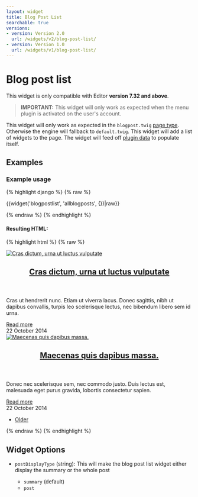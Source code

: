 ```yaml
---
layout: widget
title: Blog Post List
searchable: true
versions:
- version: Version 2.0
  url: /widgets/v2/blog-post-list/
- version: Version 1.0
  url: /widgets/v1/blog-post-list/
---
```


# Blog post list

This widget is only compatible with Editor **version 7.32 and above**.

> **IMPORTANT:** This widget will only work as expected when the menu plugin is activated on the user's account.

This widget will only work as expected in the ```blogpost.twig``` [page type](/templating/page-types/). Otherwise the engine will fallback to ```default.twig```. This widget will add a list of widgets to the page. The widget will feed off [plugin data](/data/) to populate itself.

## Examples

### Example usage

{% highlight django %}
{% raw %}

  {{widget('blogpostlist', 'allblogposts', {})|raw}}

{% endraw %}
{% endhighlight %}

#### Resulting HTML:

{% highlight html %}
{% raw %}

<div id="page-zones__main-widgets__blogpostlistWidget" data-name="blogpostlist" class="widget  widget--zone-widget">
  <div class="bk-blogpostlist  blogpostlist  widget__blogpostlist">
    <div class="post-items  blogpostlist__post-items">
      <article class="post-article  blogpostlist__post-article">
        <div class="post-image  blogpostlist__post-image">
          <a class="image-link  blogpostlist__image-link" href="/blog/cras-dictum%2C-urna-ut-luctus-vulputate">
          <img class="image  blogpostlist__image" src="//placehold.it/2250x800" alt="Cras dictum, urna ut luctus vulputate">
          </a>
        </div>
        <div class="post-content  blogpostlist__post-content">
          <header class="post-header  blogpostlist__post-header">
            <h2 class="post-title  blogpostlist__post-title">
              <a class="title-link  blogpostlist__title-link" href="/blog/cras-dictum%2C-urna-ut-luctus-vulputate">Cras dictum, urna ut luctus vulputate</a>
            </h2>
          </header>
          <div class="post-excerpt  blogpostlist__post-excerpt">
            <p>Cras ut hendrerit nunc. Etiam ut viverra lacus. Donec sagittis, nibh ut dapibus convallis, turpis leo scelerisque lectus, nec bibendum libero sem id urna.</p>
            <a class="read-more  blogpostlist__read-more" href="/blog/cras-dictum%2C-urna-ut-luctus-vulputate">Read more</a>
          </div>
        </div>
        <footer class="post-footer  blogpostlist__post-footer">
          <time class="timestamp  blogpostlist__timestamp" datetime="2014-10-22T00:00:00+00:00">22 October 2014</time>
        </footer>
      </article>
      <article class="post-article  blogpostlist__post-article">
        <div class="post-image  blogpostlist__post-image">
          <a class="image-link  blogpostlist__image-link" href="/blog/maecenas-quis-dapibus-massa.">
          <img class="image  blogpostlist__image" src="//placehold.it/300x100" alt="Maecenas quis dapibus massa.">
          </a>
        </div>
        <div class="post-content  blogpostlist__post-content">
          <header class="post-header  blogpostlist__post-header">
            <h2 class="post-title  blogpostlist__post-title">
              <a class="title-link  blogpostlist__title-link" href="/blog/maecenas-quis-dapibus-massa.">Maecenas quis dapibus massa.</a>
            </h2>
          </header>
          <div class="post-excerpt  blogpostlist__post-excerpt">
            <p>Donec nec scelerisque sem, nec commodo justo. Duis lectus est, malesuada eget purus gravida, lobortis consectetur sapien.</p>
            <a class="read-more  blogpostlist__read-more" href="/blog/maecenas-quis-dapibus-massa.">Read more</a>
          </div>
        </div>
        <footer class="post-footer  blogpostlist__post-footer">
          <time class="timestamp  blogpostlist__timestamp" datetime="2014-10-22T00:00:00+00:00">22 October 2014</time>
        </footer>
      </article>
    </div>
    <footer class="post-list-footer  blogpostlist__post-list-footer">
      <nav class="post-pagination  blogpostlist__post-pagination">
        <ul class="pagination-list  blogpostlist__pagination-list">
          <li class="pagination-item  blogpostlist__pagination-item">
            <a class="button  button--pagination  button--previous  icon  icon--previous  blogpostlist__button" href="/blog/page/2">
            <span class="control-text  blogpostlist__control-text">Older</span>
            </a>
          </li>
        </ul>
      </nav>
    </footer>
  </div>
</div>

{% endraw %}
{% endhighlight %}

## Widget Options

* ```postDisplayType``` (string): This will make the blog post list widget either display the summary or the whole post

  * ```summary``` (default)
  * ```post```
